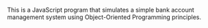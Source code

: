 This is a JavaScript program that simulates a simple bank account management system using Object-Oriented Programming principles.
